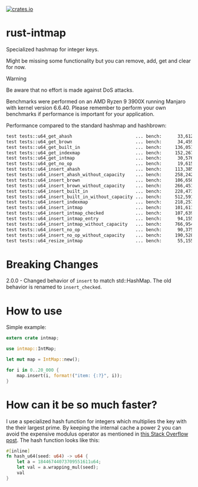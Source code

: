[![crates.io](https://img.shields.io/crates/v/intmap.svg)](https://crates.io/crates/intmap)

# rust-intmap
Specialized hashmap for integer keys.

Might be missing some functionality but you can remove, add, get and clear for now.

> [!WARNING]  
> Be aware that no effort is made against DoS attacks.

Benchmarks were performed on an AMD Ryzen 9 3900X running Manjaro with kernel version 6.6.40. Please remember to perform your own benchmarks if performance is important for your application.

Performance compared to the standard hashmap and hashbrown:

```txt
test tests::u64_get_ahash                        ... bench:      33,612.79 ns/iter (+/- 1,338.91)
test tests::u64_get_brown                        ... bench:      34,459.40 ns/iter (+/- 563.82)
test tests::u64_get_built_in                     ... bench:     136,051.06 ns/iter (+/- 4,299.34)
test tests::u64_get_indexmap                     ... bench:     152,267.24 ns/iter (+/- 1,558.03)
test tests::u64_get_intmap                       ... bench:      30,576.66 ns/iter (+/- 1,642.70)
test tests::u64_get_no_op                        ... bench:      19,615.53 ns/iter (+/- 458.64)
test tests::u64_insert_ahash                     ... bench:     113,385.46 ns/iter (+/- 874.49)
test tests::u64_insert_ahash_without_capacity    ... bench:     258,242.55 ns/iter (+/- 54,208.86)
test tests::u64_insert_brown                     ... bench:     106,650.39 ns/iter (+/- 4,901.79)
test tests::u64_insert_brown_without_capacity    ... bench:     266,451.22 ns/iter (+/- 3,946.98)
test tests::u64_insert_built_in                  ... bench:     228,473.96 ns/iter (+/- 3,778.64)
test tests::u64_insert_built_in_without_capacity ... bench:     512,591.70 ns/iter (+/- 12,306.74)
test tests::u64_insert_indexmap                  ... bench:     218,257.40 ns/iter (+/- 72,881.46)
test tests::u64_insert_intmap                    ... bench:     101,611.15 ns/iter (+/- 4,536.83)
test tests::u64_insert_intmap_checked            ... bench:     107,639.17 ns/iter (+/- 1,862.78)
test tests::u64_insert_intmap_entry              ... bench:      94,155.26 ns/iter (+/- 1,357.05)
test tests::u64_insert_intmap_without_capacity   ... bench:     766,954.68 ns/iter (+/- 12,577.93)
test tests::u64_insert_no_op                     ... bench:      90,375.35 ns/iter (+/- 1,144.02)
test tests::u64_insert_no_op_without_capacity    ... bench:     190,528.64 ns/iter (+/- 5,733.59)
test tests::u64_resize_intmap                    ... bench:      55,155.88 ns/iter (+/- 648.32)
```
# Breaking Changes
2.0.0 - Changed behavior of `insert` to match std::HashMap. The old behavior is renamed to `insert_checked`. 

# How to use
Simple example:

```rust
extern crate intmap;

use intmap::IntMap;

let mut map = IntMap::new();

for i in 0..20_000 {
    map.insert(i, format!("item: {:?}", i));
}
```

# How can it be so much faster?
I use a specialized hash function for integers which multiplies the key with the their largest prime. By keeping the internal cache a power 2 you can avoid the expensive modulus operator as mentioned in [this Stack Overflow post](http://stackoverflow.com/questions/6670715/mod-of-power-2-on-bitwise-operators). The hash function looks like this:

```rust
#[inline]
fn hash_u64(seed: u64) -> u64 {
    let a = 18446744073709551611u64;
    let val = a.wrapping_mul(seed);
    val
}
```
